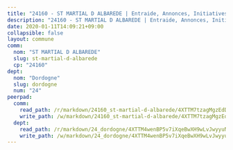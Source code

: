 ```yaml
---
title: "24160 - ST MARTIAL D ALBAREDE | Entraide, Annonces, Initiatives"
description: "24160 - ST MARTIAL D ALBAREDE | Entraide, Annonces, Initiatives"
date: 2020-01-11T14:09:21+09:00
collapsible: false
layout: commune
comm:
  nom: "ST MARTIAL D ALBAREDE"
  slug: st-martial-d-albarede
  cp: "24160"
dept:
  nom: "Dordogne"
  slug: dordogne
  num: "24"
peerpad:
  comm:
    read_path: /r/markdown/24160_st-martial-d-albarede/4XTTM7tzagMgzEdDWGRDvYwVCo5KHxXK4oP9W9E8bEg46Bscg
    write_path: /w/markdown/24160_st-martial-d-albarede/4XTTM7tzagMgzEdDWGRDvYwVCo5KHxXK4oP9W9E8bEg46Bscg-K3TgUQQH1iTvMrE3g8xKBPK7i1zqqgartb6uPZyj1hB5dbkL1sJHVhpBkKVVTUnmN23CL9qDpeHUctCqsdRb47MZ6oDr6i9KSmfCXVZFJ9y9QfYG6PX7GNjuo3QZgSHGzLWeiVmW
  dept:
    read_path: /r/markdown/24_dordogne/4XTTM4wenBP5v7iXqeBwXH9wLvJwyyuNKzLxRyGzSZXmCuzgg
    write_path: /w/markdown/24_dordogne/4XTTM4wenBP5v7iXqeBwXH9wLvJwyyuNKzLxRyGzSZXmCuzgg-K3TgUusQQUSAmJPXozCTSBeqjqksxkVWGVxtHwEFrs5RuocQr8weKG2oQg7MVeg2F9Hhv7ggtBiBU8D9pdXEPa9M67VU3BzgAG9BCtQw3VY3Xcxk2YSegk3iUXMkpicGxxJr7mWp
---
```


